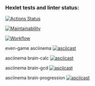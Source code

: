 ### Hexlet tests and linter status:
[![Actions Status](https://github.com/ShushaAlex/frontend-project-lvl1/workflows/hexlet-check/badge.svg)](https://github.com/ShushaAlex/frontend-project-lvl1/actions)

[![Maintainability](https://api.codeclimate.com/v1/badges/a99a88d28ad37a79dbf6/maintainability)](https://codeclimate.com/github/ShushaAlex/frontend-project-lvl1)

[![Workflow](https://github.com/ShushaAlex/frontend-project-lvl1/actions/workflows/main.yml/badge.svg)](https://github.com/ShushaAlex/frontend-project-lvl1/actions)

even-game asciinema 
[![asciicast](https://asciinema.org/a/SMCV0dRIxbIewQ8Gw8Pwi00wV.svg)](https://asciinema.org/a/SMCV0dRIxbIewQ8Gw8Pwi00wV)

asciinema brain-calc
[![asciicast](https://asciinema.org/a/AWQnv7De2k9Yhhez41V3zLQyO.svg)](https://asciinema.org/a/AWQnv7De2k9Yhhez41V3zLQyO)

asciinema brain-gcd
[![asciicast](https://asciinema.org/a/tllemozn62jVCd6P4nDhuRjGv.svg)](https://asciinema.org/a/tllemozn62jVCd6P4nDhuRjGv)

asciinema brain-progression
[![asciicast](https://asciinema.org/a/72K6rp7gWjG2D1V4UYk0asvW3.svg)](https://asciinema.org/a/72K6rp7gWjG2D1V4UYk0asvW3)